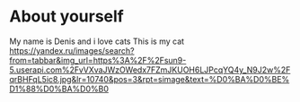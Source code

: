 # About yourself
My name is Denis and i love cats
This is my cat
https://yandex.ru/images/search?from=tabbar&img_url=https%3A%2F%2Fsun9-5.userapi.com%2FvVXvaJWzOWedx7FZmJKUOH6LJPcqYQ4y_N9J2w%2FqrBHFqL5ic8.jpg&lr=10740&pos=3&rpt=simage&text=%D0%BA%D0%BE%D1%88%D0%BA%D0%B0